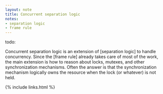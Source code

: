 ```yaml
---
layout: note
title: Concurrent separation logic
notes:
- separation logic
- frame rule
---
```


todo:

Concurrent separation logic is an extension of [separation logic] to handle concurrency.
Since the [frame rule] already takes care of most of the work, the
main extension is how to reason about locks, mutexes, and other synchronization
mechanisms.
Often the answer is that the synchronization mechanism logically owns the
resource when the lock (or whatever) is not held.

{% include links.html %}

